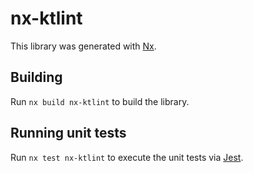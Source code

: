 # nx-ktlint

This library was generated with [Nx](https://nx.dev).

## Building

Run `nx build nx-ktlint` to build the library.

## Running unit tests

Run `nx test nx-ktlint` to execute the unit tests via [Jest](https://jestjs.io).
